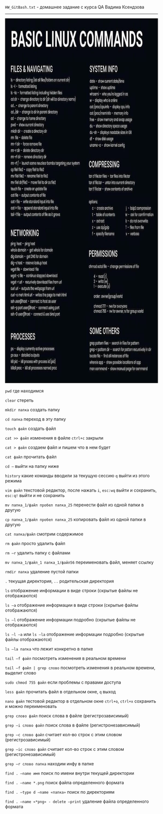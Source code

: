 `HW_GitBash.txt` - домашнее задание с курса QA Вадима Ксендзова
_____________

[<img alt='basic linux commands' height='1200' src='basic_linux_commands.jpg'>](https://drive.google.com/drive/u/1/folders/1I5SFTFnfFdb6j0ERLL5f6bOXvM6if7Xq)

`pwd` где находимся

`clear` стереть

`mkdir папка` создать папку 

`cd папка` переход в эту папку 

`touch файл` создать файл

`cat >> файл` изменения в файле `ctrl+c` закрыли

`cat > файл` создаем файл и пишем что в нем будет

`cat файл` прочитать файл

`cd –` выйти на папку ниже 

`history` какие команды вводили за текущую сессию `q` выйти из этого режима

`vim файл` текстовой редактор, после нажать `i`, `esc:wq` выйти и сохранить, `esc:q!` выйти и не сохранить

`mv папка_1/файл пробел папка_25` перенести файл из одной папки в другую

`cp папка_1/файл пробел папка_25` копировать файл из одной папки в другую

`cat папка/файл` смотрим содержимое 

`rm файл` просто удалить файл

`rm –r` удалить папку с файлами

`mv папка_1/файл_1 папка_1/файл56` переименовать файл, меняет ссылку

`rmdir папка` удаление пустой папки

`.` текущая директория, `..` родительская директория

`ls` отображение информации в виде строки (скрытые файлы не отображаются)

`ls –a` отображение информации в виде строки (скрытые файлы отображаются)

`ls –l` отображение информации подробно (скрытые файлы не отображаются)

`ls –l –a` или `ls –la` отображение информации подробно (скрытые файлы отображаются)

`ls –la папка` что лежит конкретно в папке 

`tail –f файл` посмотреть изменения в реальном времени

`tail –f файл | grep слово` посмотреть изменения в реальном времени, выделит слово



`sudo chmod 755 файл` если проблемы с правами доступа

`less файл` прочитать файл в отдельном окне, `q` выход

`nano файл` тестовой редактор в отдельном окне `ctrl+o`, `ctrl+x` сохранить и можно переименовать 

`grep слово файл` поиск слова в файле (регистрозависимый)

`grep –i слово файл` поиск слова в файле (регистронезависимый)

`grep –c слово файл` считает кол-во строк с этим словом (регистрозависимый)

`grep –ic слово файл` считает кол-во строк с этим словом (регистронезависимый)

`grep –r слово папка` находим инфу в папке

`find . –name имя` поиск по имени внутри текущей директории

`find . –name *.png` поиск файла определенного формата

`find . –type d –name «папка»` поиск по директориям

`find . –name «*png» - delete –print` удаление файла определенного формата
